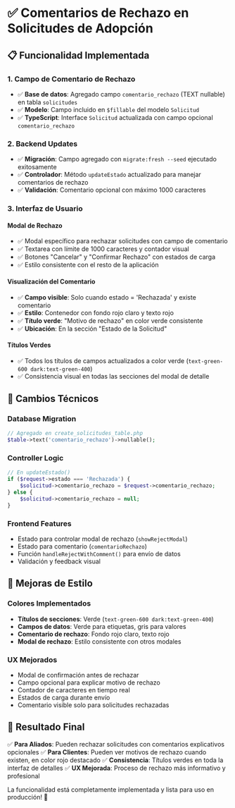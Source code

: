 # ✅ Comentarios de Rechazo en Solicitudes de Adopción

## 📋 Funcionalidad Implementada

### **1. Campo de Comentario de Rechazo**

- ✅ **Base de datos**: Agregado campo `comentario_rechazo` (TEXT nullable) en tabla `solicitudes`
- ✅ **Modelo**: Campo incluido en `$fillable` del modelo `Solicitud`
- ✅ **TypeScript**: Interface `Solicitud` actualizada con campo opcional `comentario_rechazo`

### **2. Backend Updates**

- ✅ **Migración**: Campo agregado con `migrate:fresh --seed` ejecutado exitosamente
- ✅ **Controlador**: Método `updateEstado` actualizado para manejar comentarios de rechazo
- ✅ **Validación**: Comentario opcional con máximo 1000 caracteres

### **3. Interfaz de Usuario**

#### **Modal de Rechazo**

- ✅ Modal específico para rechazar solicitudes con campo de comentario
- ✅ Textarea con límite de 1000 caracteres y contador visual
- ✅ Botones "Cancelar" y "Confirmar Rechazo" con estados de carga
- ✅ Estilo consistente con el resto de la aplicación

#### **Visualización del Comentario**

- ✅ **Campo visible**: Solo cuando estado = 'Rechazada' y existe comentario
- ✅ **Estilo**: Contenedor con fondo rojo claro y texto rojo
- ✅ **Título verde**: "Motivo de rechazo" en color verde consistente
- ✅ **Ubicación**: En la sección "Estado de la Solicitud"

#### **Títulos Verdes**

- ✅ Todos los títulos de campos actualizados a color verde (`text-green-600 dark:text-green-400`)
- ✅ Consistencia visual en todas las secciones del modal de detalle

## 🔧 Cambios Técnicos

### **Database Migration**

```php
// Agregado en create_solicitudes_table.php
$table->text('comentario_rechazo')->nullable();
```

### **Controller Logic**

```php
// En updateEstado()
if ($request->estado === 'Rechazada') {
    $solicitud->comentario_rechazo = $request->comentario_rechazo;
} else {
    $solicitud->comentario_rechazo = null;
}
```

### **Frontend Features**

- Estado para controlar modal de rechazo (`showRejectModal`)
- Estado para comentario (`comentarioRechazo`)
- Función `handleRejectWithComment()` para envío de datos
- Validación y feedback visual

## 🎨 Mejoras de Estilo

### **Colores Implementados**

- **Títulos de secciones**: Verde (`text-green-600 dark:text-green-400`)
- **Campos de datos**: Verde para etiquetas, gris para valores
- **Comentario de rechazo**: Fondo rojo claro, texto rojo
- **Modal de rechazo**: Estilo consistente con otros modales

### **UX Mejorados**

- Modal de confirmación antes de rechazar
- Campo opcional para explicar motivo de rechazo
- Contador de caracteres en tiempo real
- Estados de carga durante envío
- Comentario visible solo para solicitudes rechazadas

## 🚀 Resultado Final

✅ **Para Aliados**: Pueden rechazar solicitudes con comentarios explicativos opcionales
✅ **Para Clientes**: Pueden ver motivos de rechazo cuando existen, en color rojo destacado
✅ **Consistencia**: Títulos verdes en toda la interfaz de detalles
✅ **UX Mejorada**: Proceso de rechazo más informativo y profesional

La funcionalidad está completamente implementada y lista para uso en producción! 🎉

